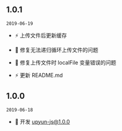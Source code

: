 ## 1.0.1

`2019-06-19`

- ⚡️ 上传文件后更新缓存

- 🐞 修复无法递归循环上传文件的问题

- 🐞 修复上传文件时 localFile 变量错误的问题

- ⚡️ 更新 README.md

## 1.0.0

`2019-06-18`

- 🌟 开发 upyun-js@1.0.0